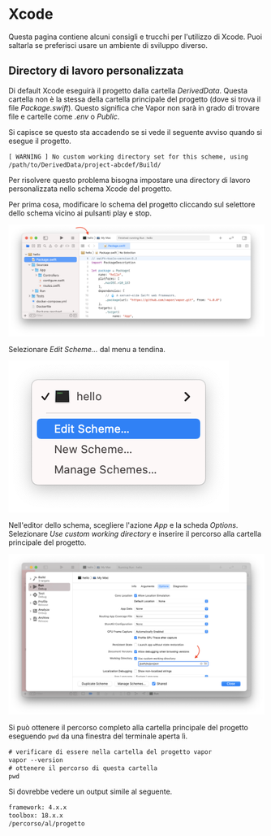 # Xcode

Questa pagina contiene alcuni consigli e trucchi per l'utilizzo di Xcode. Puoi saltarla se preferisci usare un ambiente di sviluppo diverso.

## Directory di lavoro personalizzata

Di default Xcode eseguirà il progetto dalla cartella _DerivedData_. Questa cartella non è la stessa della cartella principale del progetto (dove si trova il file _Package.swift_). Questo significa che Vapor non sarà in grado di trovare file e cartelle come _.env_ o _Public_.

Si capisce se questo sta accadendo se si vede il seguente avviso quando si esegue il progetto.

```fish
[ WARNING ] No custom working directory set for this scheme, using /path/to/DerivedData/project-abcdef/Build/
```

Per risolvere questo problema bisogna impostare una directory di lavoro personalizzata nello schema Xcode del progetto.

Per prima cosa, modificare lo schema del progetto cliccando sul selettore dello schema vicino ai pulsanti play e stop.

![Xcode Scheme Area](../images/xcode-scheme-area.png)

Selezionare _Edit Scheme..._ dal menu a tendina.

![Xcode Scheme Menu](../images/xcode-scheme-menu.png)

Nell'editor dello schema, scegliere l'azione _App_ e la scheda _Options_. Selezionare _Use custom working directory_ e inserire il percorso alla cartella principale del progetto.

![Xcode Scheme Options](../images/xcode-scheme-options.png)

Si può ottenere il percorso completo alla cartella principale del progetto eseguendo `pwd` da una finestra del terminale aperta lì.

```fish
# verificare di essere nella cartella del progetto vapor
vapor --version
# ottenere il percorso di questa cartella
pwd
```

Si dovrebbe vedere un output simile al seguente.

```
framework: 4.x.x
toolbox: 18.x.x
/percorso/al/progetto
```
